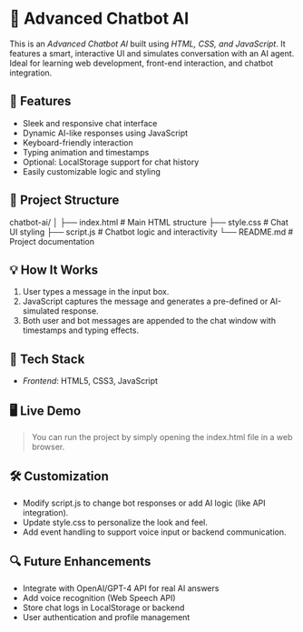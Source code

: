 
# 🤖 Advanced Chatbot AI

This is an *Advanced Chatbot AI* built using *HTML, CSS, and JavaScript*. It features a smart, interactive UI and simulates conversation with an AI agent. Ideal for learning web development, front-end interaction, and chatbot integration.

## 🚀 Features

* Sleek and responsive chat interface
* Dynamic AI-like responses using JavaScript
* Keyboard-friendly interaction
* Typing animation and timestamps
* Optional: LocalStorage support for chat history
* Easily customizable logic and styling

## 📁 Project Structure


chatbot-ai/
│
├── index.html         # Main HTML structure
├── style.css          # Chat UI styling
├── script.js          # Chatbot logic and interactivity
└── README.md          # Project documentation


## 💡 How It Works

1. User types a message in the input box.
2. JavaScript captures the message and generates a pre-defined or AI-simulated response.
3. Both user and bot messages are appended to the chat window with timestamps and typing effects.

## 🧰 Tech Stack

* *Frontend*: HTML5, CSS3, JavaScript 

## 🖥 Live Demo

> You can run the project by simply opening the index.html file in a web browser.




## 🛠 Customization

* Modify script.js to change bot responses or add AI logic (like API integration).
* Update style.css to personalize the look and feel.
* Add event handling to support voice input or backend communication.

## 🔍 Future Enhancements

* Integrate with OpenAI/GPT-4 API for real AI answers
* Add voice recognition (Web Speech API)
* Store chat logs in LocalStorage or backend
* User authentication and profile management

